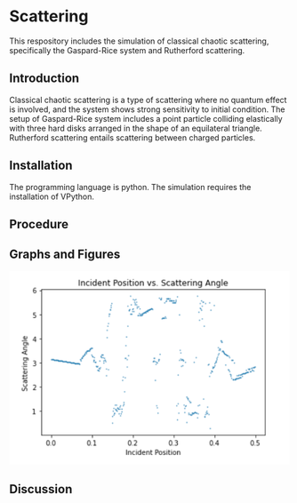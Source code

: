 # Scattering
This respository includes the simulation of classical chaotic scattering, specifically the Gaspard-Rice system and Rutherford scattering. 
## Introduction
Classical chaotic scattering is a type of scattering where no quantum effect is involved, and the system shows strong sensitivity to initial condition. The setup of  Gaspard-Rice system includes a point particle colliding elastically with three hard disks arranged in the shape of an equilateral triangle. Rutherford scattering entails scattering between charged particles. 
## Installation
The programming language is python. The simulation requires the installation of VPython.
## Procedure

## Graphs and Figures
![Gaspard Rice Plot](Figures/GaspardRicePlot.png "Gaspard Rice Plot")
## Discussion

